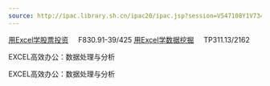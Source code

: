 ```yaml
---
source: http://ipac.library.sh.cn/ipac20/ipac.jsp?session=V547108Y1V734.10924&menu=search&aspect=basic_search&npp=10&ipp=20&profile=sl&ri=1&source=172.16.103.193@%21shcl&index=.TW&term=excel+%E8%82%A1%E7%A5%A8&aspect=basic_search
---
```

[用Excel学](http://ipac.library.sh.cn/ipac20/ipac.jsp?session=V547108Y1V734.10924&profile=sl&uri=full=3100001@!4239166@!3&ri=6&aspect=basic_search&menu=search&source=172.16.103.193@!shcl&ipp=20&staffonly=&term=%E7%94%A8Excel%E5%AD%A6%E4%B9%A0%E7%B3%BB%E5%88%97%E4%B8%9B%E4%B9%A6&index=&uindex=&aspect=basic_search&menu=search&ri=6#focus)[股票](http://ipac.library.sh.cn/ipac20/ipac.jsp?session=V547108Y1V734.10924&profile=sl&uri=search=TL@!%E7%94%A8Excel%E5%AD%A6%E8%82%A1%E7%A5%A8%E6%8A%95%E8%B5%84&term=&aspect=basic_search&menu=search&source=172.16.103.193@!shcl)[投资](http://ipac.library.sh.cn/ipac20/ipac.jsp?session=V547108Y1V734.10924&profile=sl&uri=search=TL@!%E7%94%A8Excel%E5%AD%A6%E8%82%A1%E7%A5%A8%E6%8A%95%E8%B5%84&term=&aspect=basic_search&menu=search&source=172.16.103.193@!shcl)     F830.91-39/425
[用Excel学数据挖掘](http://ipac.library.sh.cn/ipac20/ipac.jsp?session=V547108Y1V734.10924&profile=sl&uri=link=3100006@!3897844@!3100001@!3100002&aspect=basic_search&menu=search&ri=1&source=172.16.103.193@!shcl&term=%E7%94%A8Excel%E5%AD%A6%E6%95%B0%E6%8D%AE%E6%8C%96%E6%8E%98&index=#focus)     TP311.13/2162

EXCEL高效办公：数据处理与分析

EXCEL高效办公：数据处理与分析
